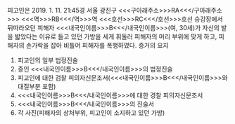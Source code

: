 피고인은 2019. 1. 11. 21:45경 서울 광진구 <<<구아래주소>>>RA<<</구아래주소>>> <<<역>>>RB<<</역>>>역 <<<호선>>>RC<<</호선>>>호선 승강장에서 뒤따라오던 피해자 <<<내국인이름>>>B<<</내국인이름>>>(여, 30세)가 자신의 발을 밟았다는 이유로 들고 있던 가방을 세게 휘둘러 피해자의 머리 부위에 맞게 하고, 피해자의 손가락을 잡아 비틀어 피해자를 폭행하였다. 증거의 요지
1. 피고인의 일부 법정진술
1. 증인 <<<내국인이름>>>B<<</내국인이름>>>의 법정진술
1. 피고인에 대한 검찰 피의자신문조서(<<<내국인이름>>>B<<</내국인이름>>>와 대질부분 포함)
1. <<<내국인이름>>>B<<</내국인이름>>>에 대한 경찰 피의자신문조서
1. <<<내국인이름>>>B<<</내국인이름>>>의 진술서
1. 각 사진(피해자의 상처부위, 피고인이 소지하고 있던 가방)